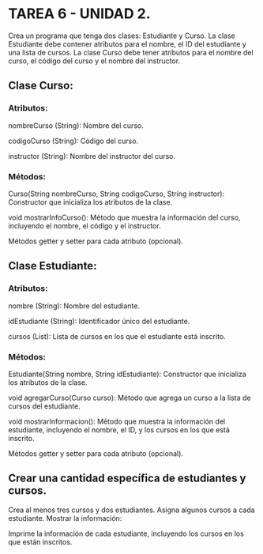 # TAREA 6 - UNIDAD 2.

Crea un programa que tenga dos clases: Estudiante y Curso. La clase Estudiante debe contener atributos para el nombre, el ID del estudiante y una lista de cursos. La clase Curso debe tener atributos para el nombre del curso, el código del curso y el nombre del instructor.

## Clase Curso:
### Atributos:

nombreCurso (String): Nombre del curso.

codigoCurso (String): Código del curso.

instructor (String): Nombre del instructor del curso.

### Métodos:

Curso(String nombreCurso, String codigoCurso, String instructor): Constructor que inicializa los atributos de la clase.

void mostrarInfoCurso(): Método que muestra la información del curso, incluyendo el nombre, el código y el instructor.

Métodos getter y setter para cada atributo (opcional).

## Clase Estudiante:
### Atributos:

nombre (String): Nombre del estudiante.

idEstudiante (String): Identificador único del estudiante.

cursos (List<Curso>): Lista de cursos en los que el estudiante está inscrito.

### Métodos:

Estudiante(String nombre, String idEstudiante): Constructor que inicializa los atributos de la clase.

void agregarCurso(Curso curso): Método que agrega un curso a la lista de cursos del estudiante.

void mostrarInformacion(): Método que muestra la información del estudiante, incluyendo el nombre, el ID, y los cursos en los que está inscrito.

Métodos getter y setter para cada atributo (opcional).

## Crear una cantidad específica de estudiantes y cursos.

Crea al menos tres cursos y dos estudiantes.
Asigna algunos cursos a cada estudiante.
Mostrar la información:

Imprime la información de cada estudiante, incluyendo los cursos en los que están inscritos.